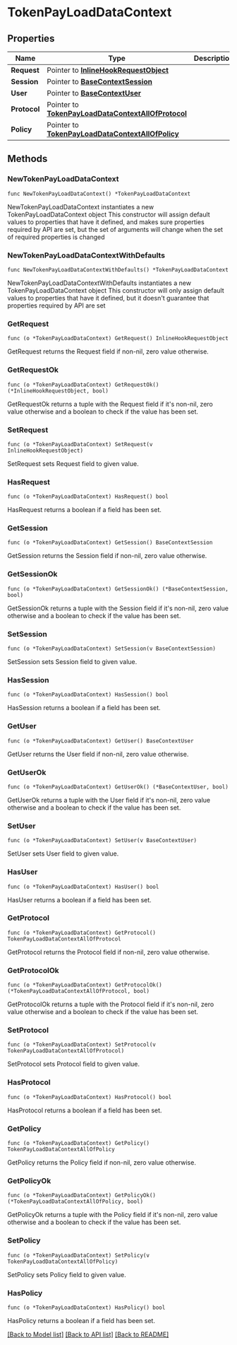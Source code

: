 # TokenPayLoadDataContext

## Properties

Name | Type | Description | Notes
------------ | ------------- | ------------- | -------------
**Request** | Pointer to [**InlineHookRequestObject**](InlineHookRequestObject.md) |  | [optional] 
**Session** | Pointer to [**BaseContextSession**](BaseContextSession.md) |  | [optional] 
**User** | Pointer to [**BaseContextUser**](BaseContextUser.md) |  | [optional] 
**Protocol** | Pointer to [**TokenPayLoadDataContextAllOfProtocol**](TokenPayLoadDataContextAllOfProtocol.md) |  | [optional] 
**Policy** | Pointer to [**TokenPayLoadDataContextAllOfPolicy**](TokenPayLoadDataContextAllOfPolicy.md) |  | [optional] 

## Methods

### NewTokenPayLoadDataContext

`func NewTokenPayLoadDataContext() *TokenPayLoadDataContext`

NewTokenPayLoadDataContext instantiates a new TokenPayLoadDataContext object
This constructor will assign default values to properties that have it defined,
and makes sure properties required by API are set, but the set of arguments
will change when the set of required properties is changed

### NewTokenPayLoadDataContextWithDefaults

`func NewTokenPayLoadDataContextWithDefaults() *TokenPayLoadDataContext`

NewTokenPayLoadDataContextWithDefaults instantiates a new TokenPayLoadDataContext object
This constructor will only assign default values to properties that have it defined,
but it doesn't guarantee that properties required by API are set

### GetRequest

`func (o *TokenPayLoadDataContext) GetRequest() InlineHookRequestObject`

GetRequest returns the Request field if non-nil, zero value otherwise.

### GetRequestOk

`func (o *TokenPayLoadDataContext) GetRequestOk() (*InlineHookRequestObject, bool)`

GetRequestOk returns a tuple with the Request field if it's non-nil, zero value otherwise
and a boolean to check if the value has been set.

### SetRequest

`func (o *TokenPayLoadDataContext) SetRequest(v InlineHookRequestObject)`

SetRequest sets Request field to given value.

### HasRequest

`func (o *TokenPayLoadDataContext) HasRequest() bool`

HasRequest returns a boolean if a field has been set.

### GetSession

`func (o *TokenPayLoadDataContext) GetSession() BaseContextSession`

GetSession returns the Session field if non-nil, zero value otherwise.

### GetSessionOk

`func (o *TokenPayLoadDataContext) GetSessionOk() (*BaseContextSession, bool)`

GetSessionOk returns a tuple with the Session field if it's non-nil, zero value otherwise
and a boolean to check if the value has been set.

### SetSession

`func (o *TokenPayLoadDataContext) SetSession(v BaseContextSession)`

SetSession sets Session field to given value.

### HasSession

`func (o *TokenPayLoadDataContext) HasSession() bool`

HasSession returns a boolean if a field has been set.

### GetUser

`func (o *TokenPayLoadDataContext) GetUser() BaseContextUser`

GetUser returns the User field if non-nil, zero value otherwise.

### GetUserOk

`func (o *TokenPayLoadDataContext) GetUserOk() (*BaseContextUser, bool)`

GetUserOk returns a tuple with the User field if it's non-nil, zero value otherwise
and a boolean to check if the value has been set.

### SetUser

`func (o *TokenPayLoadDataContext) SetUser(v BaseContextUser)`

SetUser sets User field to given value.

### HasUser

`func (o *TokenPayLoadDataContext) HasUser() bool`

HasUser returns a boolean if a field has been set.

### GetProtocol

`func (o *TokenPayLoadDataContext) GetProtocol() TokenPayLoadDataContextAllOfProtocol`

GetProtocol returns the Protocol field if non-nil, zero value otherwise.

### GetProtocolOk

`func (o *TokenPayLoadDataContext) GetProtocolOk() (*TokenPayLoadDataContextAllOfProtocol, bool)`

GetProtocolOk returns a tuple with the Protocol field if it's non-nil, zero value otherwise
and a boolean to check if the value has been set.

### SetProtocol

`func (o *TokenPayLoadDataContext) SetProtocol(v TokenPayLoadDataContextAllOfProtocol)`

SetProtocol sets Protocol field to given value.

### HasProtocol

`func (o *TokenPayLoadDataContext) HasProtocol() bool`

HasProtocol returns a boolean if a field has been set.

### GetPolicy

`func (o *TokenPayLoadDataContext) GetPolicy() TokenPayLoadDataContextAllOfPolicy`

GetPolicy returns the Policy field if non-nil, zero value otherwise.

### GetPolicyOk

`func (o *TokenPayLoadDataContext) GetPolicyOk() (*TokenPayLoadDataContextAllOfPolicy, bool)`

GetPolicyOk returns a tuple with the Policy field if it's non-nil, zero value otherwise
and a boolean to check if the value has been set.

### SetPolicy

`func (o *TokenPayLoadDataContext) SetPolicy(v TokenPayLoadDataContextAllOfPolicy)`

SetPolicy sets Policy field to given value.

### HasPolicy

`func (o *TokenPayLoadDataContext) HasPolicy() bool`

HasPolicy returns a boolean if a field has been set.


[[Back to Model list]](../README.md#documentation-for-models) [[Back to API list]](../README.md#documentation-for-api-endpoints) [[Back to README]](../README.md)



